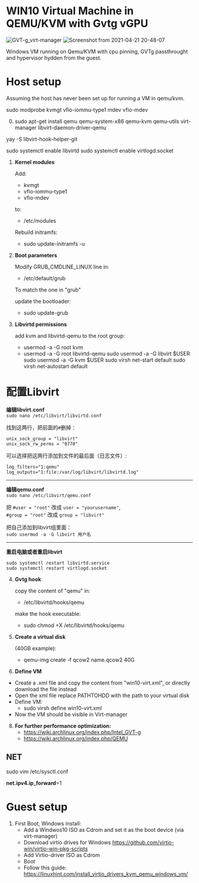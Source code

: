 # WIN10 Virtual Machine in QEMU/KVM with Gvtg vGPU
![GVT-g_virt-manager](https://user-images.githubusercontent.com/58810777/115971485-092be780-a549-11eb-914d-6af5b5ff3fd8.png)
![Screenshot from 2021-04-21 20-48-07](https://user-images.githubusercontent.com/58810777/115971495-0df09b80-a549-11eb-9e4e-cd7bd3f3cc29.png)

Windows VM running on Qemu/KVM with cpu pinning, GVTg passthrought and hypervisor hydden from the guest.

# Host setup
Assuming the host has never been set up for running a VM in qemu/kvm.

sudo modprobe kvmgt vfio-iommu-type1 mdev vfio-mdev

0) sudo apt-get install qemu qemu-system-x86 qemu-kvm qemu-utils virt-manager libvirt-daemon-driver-qemu

yay -S libvirt-hook-helper-git

sudo systemctl enable libvirtd
sudo systemctl enable virtlogd.socket

1) **Kernel modules**
   
    Add:
    -   kvmgt
    -   vfio-iommu-type1
    -   vfio-mdev
    
    to:
    -   /etc/modules

    Rebuild initramfs: 
    -   sudo update-initramfs -u

2) **Boot parameters**
   
    Modify GRUB_CMDLINE_LINUX line in:
    -   /etc/default/grub
    
    To match the one in "grub"

    update the bootloader: 
    -   sudo update-grub

3) **Libvirtd permissions**
   
    add kvm and libvirtd-qemu to the root group:
    -   usermod -a -G root kvm
    -   usermod -a -G root libvirtd-qemu
   sudo usermod -a -G libvirt $USER
   sudo usermod -a -G kvm $USER
   sudo virsh net-start default
   sudo virsh net-autostart default
# 配置Libvirt

**编辑libvirt.conf**<br>
`sudo nano /etc/libvirt/libvirtd.conf`

找到这两行，把前面的`#`删掉：
```
unix_sock_group = "libvirt"
unix_sock_rw_perms = "0770"
```
可以选择把这两行添加到文件的最后面（日志文件）:
```
log_filters="1:qemu"
log_outputs="1:file:/var/log/libvirt/libvirtd.log"
```
* * *
**编辑qemu.conf**<br>
`sudo nano /etc/libvirt/qemu.conf`<br>

把 `#user = "root"` 改成 `user = "yourusername"`,<br>
`#group = "root"` 改成 `group = "libvirt"`<br>

把自己添加到libvirt组里面：<br>
`sudo usermod -a -G libvirt 用户名`
* * *

**重启电脑或者重启libvirt**
```
sudo systemctl restart libvirtd.service
sudo systemctl restart virtlogd.socket
```
4) **Gvtg hook**
   
    copy the content of "qemu" in: 
    -   /etc/libvirtd/hooks/qemu
    
    make the hook executable: 
    -   sudo chmod +X /etc/libvirtd/hooks/qemu

6) **Create a virtual disk** 
   
    (40GB example):
    -   qemu-img create -f qcow2 name.qcow2 40G

7) **Define VM**
-  Create a .xml file and copy the content from "win10-virt.xml", or directly download the file instead
-   Open the xml file replace PATHTOHDD with the path to your virtual disk
-   Define VM:  
    -   sudo virsh define win10-virt.xml
-   Now the VM should be visible in Virt-manager

8) **For further performance optimization:**
    -   https://wiki.archlinux.org/index.php/Intel_GVT-g
    -   https://wiki.archlinux.org/index.php/QEMU



## NET

sudo vim /etc/sysctl.conf

**net.ipv4.ip_forward**=1



# Guest setup

1) First Boot, Windows install:
    -   Add a Windwos10 ISO as Cdrom and set it as the boot device (via virt-manager) 
    -   Download virtio drives for Windows https://github.com/virtio-win/virtio-win-pkg-scripts
    -   Add Virtio-driver ISO as Cdrom
    -   Boot
    -   Follow this guide: https://linuxhint.com/install_virtio_drivers_kvm_qemu_windows_vm/
